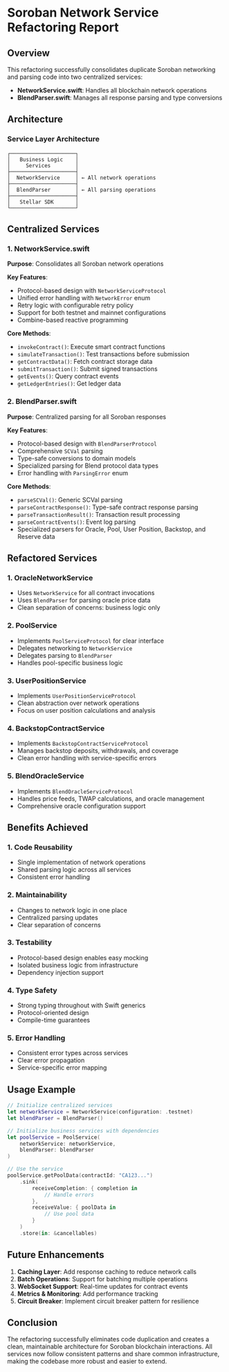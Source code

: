 # Soroban Network Service Refactoring Report

## Overview

This refactoring successfully consolidates duplicate Soroban networking and parsing code into two centralized services:
- **NetworkService.swift**: Handles all blockchain network operations
- **BlendParser.swift**: Manages all response parsing and type conversions

## Architecture

### Service Layer Architecture
```
┌─────────────────────┐
│   Business Logic    │
│     Services        │
├─────────────────────┤
│  NetworkService     │ ← All network operations
├─────────────────────┤
│  BlendParser        │ ← All parsing operations
├─────────────────────┤
│   Stellar SDK       │
└─────────────────────┘
```

## Centralized Services

### 1. NetworkService.swift
**Purpose**: Consolidates all Soroban network operations

**Key Features**:
- Protocol-based design with `NetworkServiceProtocol`
- Unified error handling with `NetworkError` enum
- Retry logic with configurable retry policy
- Support for both testnet and mainnet configurations
- Combine-based reactive programming

**Core Methods**:
- `invokeContract()`: Execute smart contract functions
- `simulateTransaction()`: Test transactions before submission
- `getContractData()`: Fetch contract storage data
- `submitTransaction()`: Submit signed transactions
- `getEvents()`: Query contract events
- `getLedgerEntries()`: Get ledger data

### 2. BlendParser.swift
**Purpose**: Centralized parsing for all Soroban responses

**Key Features**:
- Protocol-based design with `BlendParserProtocol`
- Comprehensive `SCVal` parsing
- Type-safe conversions to domain models
- Specialized parsing for Blend protocol data types
- Error handling with `ParsingError` enum

**Core Methods**:
- `parseSCVal()`: Generic SCVal parsing
- `parseContractResponse()`: Type-safe contract response parsing
- `parseTransactionResult()`: Transaction result processing
- `parseContractEvents()`: Event log parsing
- Specialized parsers for Oracle, Pool, User Position, Backstop, and Reserve data

## Refactored Services

### 1. OracleNetworkService
- Uses `NetworkService` for all contract invocations
- Uses `BlendParser` for parsing oracle price data
- Clean separation of concerns: business logic only

### 2. PoolService
- Implements `PoolServiceProtocol` for clear interface
- Delegates networking to `NetworkService`
- Delegates parsing to `BlendParser`
- Handles pool-specific business logic

### 3. UserPositionService
- Implements `UserPositionServiceProtocol`
- Clean abstraction over network operations
- Focus on user position calculations and analysis

### 4. BackstopContractService
- Implements `BackstopContractServiceProtocol`
- Manages backstop deposits, withdrawals, and coverage
- Clean error handling with service-specific errors

### 5. BlendOracleService
- Implements `BlendOracleServiceProtocol`
- Handles price feeds, TWAP calculations, and oracle management
- Comprehensive oracle configuration support

## Benefits Achieved

### 1. **Code Reusability**
- Single implementation of network operations
- Shared parsing logic across all services
- Consistent error handling

### 2. **Maintainability**
- Changes to network logic in one place
- Centralized parsing updates
- Clear separation of concerns

### 3. **Testability**
- Protocol-based design enables easy mocking
- Isolated business logic from infrastructure
- Dependency injection support

### 4. **Type Safety**
- Strong typing throughout with Swift generics
- Protocol-oriented design
- Compile-time guarantees

### 5. **Error Handling**
- Consistent error types across services
- Clear error propagation
- Service-specific error mapping

## Usage Example

```swift
// Initialize centralized services
let networkService = NetworkService(configuration: .testnet)
let blendParser = BlendParser()

// Initialize business services with dependencies
let poolService = PoolService(
    networkService: networkService,
    blendParser: blendParser
)

// Use the service
poolService.getPoolData(contractId: "CA123...")
    .sink(
        receiveCompletion: { completion in
            // Handle errors
        },
        receiveValue: { poolData in
            // Use pool data
        }
    )
    .store(in: &cancellables)
```

## Future Enhancements

1. **Caching Layer**: Add response caching to reduce network calls
2. **Batch Operations**: Support for batching multiple operations
3. **WebSocket Support**: Real-time updates for contract events
4. **Metrics & Monitoring**: Add performance tracking
5. **Circuit Breaker**: Implement circuit breaker pattern for resilience

## Conclusion

The refactoring successfully eliminates code duplication and creates a clean, maintainable architecture for Soroban blockchain interactions. All services now follow consistent patterns and share common infrastructure, making the codebase more robust and easier to extend.